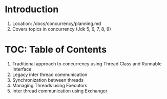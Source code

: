 # Introduction
1. Location: /docs/concurrency/planning.md
1. Covers topics in concurrency (Jdk 5, 6, 7, 8, 9) 

# TOC: Table of Contents
1. Traditional approach to concurrency using Thread Class and Runnable Interface
2. Legacy inter thread communication
3. Synchronization between threads
4. Managing Threads using Executors
5. Inter thread communication using Exchanger